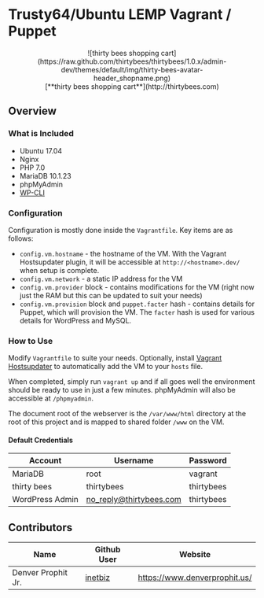 # Trusty64/Ubuntu LEMP Vagrant / Puppet
<figure align="center">
![thirty bees shopping cart](https://raw.github.com/thirtybees/thirtybees/1.0.x/admin-dev/themes/default/img/thirty-bees-avatar-header_shopname.png)

<figcaption>[**thirty bees shopping cart**](http://thirtybees.com)</figcaption>
</figure>

## Overview
### What is Included
+ Ubuntu 17.04
+ Nginx
+ PHP 7.0
+ MariaDB 10.1.23
+ phpMyAdmin
+ [WP-CLI](http://wp-cli.org/)

### Configuration
Configuration is mostly done inside the `Vagrantfile`. Key items are as follows:

+ `config.vm.hostname` - the hostname of the VM. With the Vagrant Hostsupdater plugin, it will be accessible at `http://<hostname>.dev/` when setup is complete.
+ `config.vm.network` - a static IP address for the VM
+ `config.vm.provider` block - contains modifications for the VM (right now just the RAM but this can be updated to suit your needs)
+ `config.vm.provision` block and `puppet.facter` hash - contains details for Puppet, which will provision the VM. The `facter` hash is used for various details for WordPress and MySQL.

### How to Use
Modify `Vagrantfile` to suite your needs. Optionally, install [Vagrant Hostsupdater](https://github.com/cogitatio/vagrant-hostsupdater) to automatically add the VM to your `hosts` file.

When completed, simply run `vagrant up` and if all goes well the environment should be ready to use in just a few minutes. phpMyAdmin will also be accessible at `/phpmyadmin`.

The document root of the webserver is the `/var/www/html` directory at the root of this project and is mapped to shared folder `/www` on the VM.

#### Default Credentials
Account     | Username  | Password
------------|-----------|---------
MariaDB       | root      | vagrant
thirty bees | thirtybees | thirtybees
WordPress Admin | no_reply@thirtybees.com | thirtybees

## Contributors

Name     | Github User  | Website
------------|-----------|---------
Denver Prophit Jr.| [inetbiz](https://github.com/inetbiz)| https://www.denverprophit.us/

